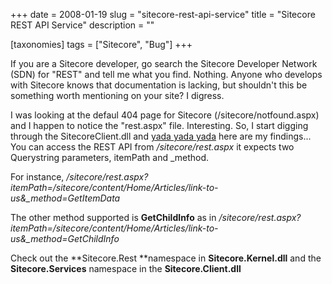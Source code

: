 +++
date = 2008-01-19
slug = "sitecore-rest-api-service"
title = "Sitecore REST API Service"
description = ""

[taxonomies]
tags = ["Sitecore", "Bug"]
+++

If you are a Sitecore developer, go search the Sitecore Developer Network (SDN) for "REST" and tell me what you find. Nothing. Anyone who develops with Sitecore knows that documentation is lacking, but shouldn't this be something worth mentioning on your site? I digress.

<!-- more -->

I was looking at the defaul 404 page for Sitecore (/sitecore/notfound.aspx) and I happen to notice the "rest.aspx" file. Interesting. So, I start digging through the SitecoreClient.dll and [yada yada yada](http://en.wikipedia.org/wiki/Seinfeld) here are my findings... You can access the REST API from */sitecore/rest.aspx* it expects two Querystring parameters, itemPath and _method.

For instance, */sitecore/rest.aspx?itemPath=/sitecore/content/Home/Articles/link-to-us&_method=GetItemData*

The other method supported is **GetChildInfo** as in */sitecore/rest.aspx?itemPath=/sitecore/content/Home/Articles/link-to-us&_method=GetChildInfo*

Check out the **Sitecore.Rest **namespace in **Sitecore.Kernel.dll** and the **Sitecore.Services** namespace in the **Sitecore.Client.dll**